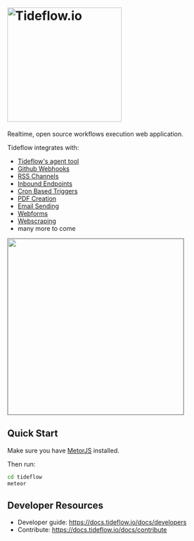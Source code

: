 # <a href='https://tideflow.io'><img src='https://raw.githubusercontent.com/tideflow-io/tideflow/b7d354c8d08d5934dcd2d351951eba29d84ed8dd/readme.jpg' width='260' alt='Tideflow.io'></a>

Realtime, open source workflows execution web application.

Tideflow integrates with:

- [Tideflow's agent tool](https://github.com/tideflow-io/tideflow-agent)
- [Github Webhooks](https://docs.tideflow.io/docs/services-gh-webhooks)
- [RSS Channels](https://docs.tideflow.io/docs/services-rss)
- [Inbound Endpoints](https://docs.tideflow.io/docs/services-endpoints)
- [Cron Based Triggers](https://docs.tideflow.io/docs/services-cron)
- [PDF Creation](https://docs.tideflow.io/docs/services-pdf)
- [Email Sending](https://docs.tideflow.io/docs/services-email-outgoing)
- [Webforms](https://docs.tideflow.io/docs/services-webforms)
- [Webscraping](https://docs.tideflow.io/docs/services-webparsy)
- many more to come

<img src="https://raw.githubusercontent.com/tideflow-io/tideflow/358d884a345071fcdb615b5b6777b21de15e6cd4/D13Ue_3WsAEu9zx.jpg" height="400" style="border:1px solid gray;">

## Quick Start

Make sure you have [MetorJS](https://www.meteor.com/install) installed.

Then run:

```bash
cd tideflow
meteor
```

## Developer Resources

- Developer guide: https://docs.tideflow.io/docs/developers
- Contribute: https://docs.tideflow.io/docs/contribute
